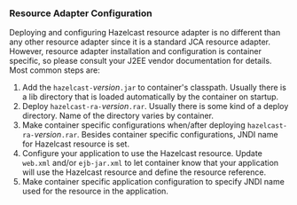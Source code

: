 

### Resource Adapter Configuration

Deploying and configuring Hazelcast resource adapter is no different than any other resource adapter since it is a standard JCA resource adapter. However, resource adapter installation and configuration is container specific, so please consult your J2EE vendor documentation for details. Most common steps are:

1. Add the `hazelcast-`*version*`.jar` to container's classpath. Usually there is a lib directory that is loaded automatically by the container on startup.
2. Deploy `hazelcast-ra-`*version*`.rar`. Usually there is some kind of a deploy directory. Name of the directory varies by container.
3. Make container specific configurations when/after deploying `hazelcast-ra-`*version*`.rar`. Besides container specific configurations, JNDI name for Hazelcast resource is set.
4. Configure your application to use the Hazelcast resource. Update `web.xml` and/or `ejb-jar.xml` to let container know that your application will use the Hazelcast resource and define the resource reference.
5. Make container specific application configuration to specify JNDI name used for the resource in the application.

